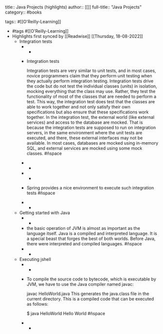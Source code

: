 title:: Java Projects (highlights)
author:: [[]]
full-title:: "Java Projects"
category:: #books

tags:: #[[O'Reilly-Learning]]

- #tags #[[O'Reilly-Learning]]
- Highlights first synced by [[Readwise]] [[Thursday, 18-08-2022]]
	- Integration tests
		- -
		- Integration tests
		                
		            
		            
		                
		  Integration tests are very similar to unit tests, and in most cases, novice programmers claim that they perform unit testing when they actually perform integration testing.
		  Integration tests drive the code but do not test the individual classes (units) in isolation, mocking everything that the class may use. Rather, they test the functionality of most of the classes that are needed to perform a test. This way, the integration test does test that the classes are able to work together and not only satisfy their own specifications but also ensure that these specifications work together.
		  In the integration test, the external world (like external services) and access to the database are mocked. That is because the integration tests are supposed to run on integration servers, in the same environment where the unit tests are executed, and there, these external interfaces may not be available. In most cases, databases are mocked using in-memory SQL, and external services are mocked using some mock classes. #ñspace
		- -
		- -
		- Spring provides a nice environment to execute such integration tests #ñspace
		- -
	- Getting started with Java
		- -
		- the basic operation of JVM is almost as important as the language itself. Java is a compiled and interpreted language. It is a special beast that forges the best of both worlds. Before Java, there were interpreted and compiled languages. #ñspace
		- -
	- Executing jshell
		- -
		- To compile the source code to bytecode, which is executable by JVM, we have to use the Java compiler named javac:
		  
		  javac HelloWorld.java
		  This generates the java.class file in the current directory. This is a compiled code that can be executed as follows:
		  
		  $ java HelloWorld
		  Hello World #ñspace
		- -